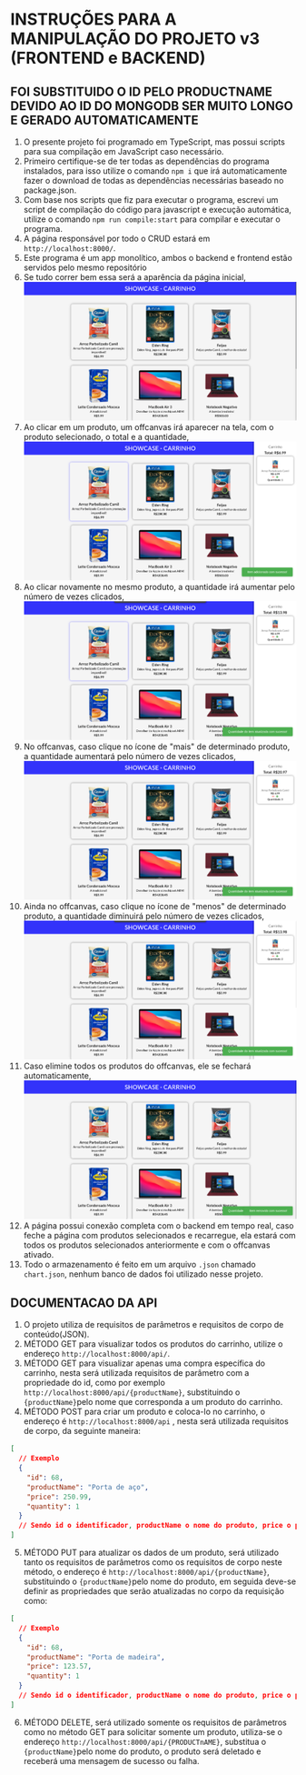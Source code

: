 # INSTRUÇÕES PARA A MANIPULAÇÃO DO PROJETO v3 (FRONTEND e BACKEND)
## FOI SUBSTITUIDO O ID PELO PRODUCTNAME DEVIDO AO ID DO MONGODB SER MUITO LONGO E GERADO AUTOMATICAMENTE

1. O presente projeto foi programado em TypeScript, mas possui scripts para sua compilação em JavaScript caso necessário.
2. Primeiro certifique-se de ter todas as dependências do programa instalados, para isso utilize o comando `npm i` que irá automaticamente fazer o download de todas as dependências necessárias baseado no package.json.
3. Com base nos scripts que fiz para executar o programa, escrevi um script de compilação do código para javascript e execução automática, utilize o comando `npm run compile:start` para compilar e executar o programa.
4. A página responsável por todo o CRUD estará em `http://localhost:8000/`.
5. Este programa é um app monolítico, ambos o backend e frontend estão servidos pelo mesmo repositório
6. Se tudo correr bem essa será a aparência da página inicial, ![inicio](./docs/inicio.png)
7. Ao clicar em um produto, um offcanvas irá aparecer na tela, com o produto selecionado, o total e a quantidade, ![produto-1](./docs/tocar-produto.png)
8. Ao clicar novamente no mesmo produto, a quantidade irá aumentar pelo número de vezes clicados, ![produto-2](./docs/tocar-produto-2.png)
9. No offcanvas, caso clique no ícone de "mais" de determinado produto, a quantidade aumentará pelo número de vezes clicados, ![incrementador](./docs/incrementador.png)
10. Ainda no offcanvas, caso clique no ícone de "menos" de determinado produto, a quantidade diminuirá pelo número de vezes clicados, ![decrementador](./docs/decrementador.png)
11. Caso elimine todos os produtos do offcanvas, ele se fechará automaticamente, ![remover](./docs/remover.png)
12. A página possui conexão completa com o backend em tempo real, caso feche a página com produtos selecionados e recarregue, ela estará com todos os produtos selecionados anteriormente e com o offcanvas ativado.
13. Todo o armazenamento é feito em um arquivo `.json` chamado `chart.json`, nenhum banco de dados foi utilizado nesse projeto.

## DOCUMENTACAO DA API

1. O projeto utiliza de requisitos de parâmetros e requisitos de corpo de conteúdo(JSON).
2. MÉTODO GET para visualizar todos os produtos do carrinho, utilize o endereço `http://localhost:8000/api/`.
3. MÉTODO GET para visualizar apenas uma compra específica do carrinho, nesta será utilizada requisitos de parâmetro com a propriedade do id, como por exemplo `http://localhost:8000/api/{productName}`, substituindo o `{productName}`pelo nome que corresponda a um produto do carrinho.
4. MÉTODO POST para criar um produto e coloca-lo no carrinho, o endereço é `http://localhost:8000/api` , nesta será utilizada requisitos de corpo, da seguinte maneira:

```json
[
  // Exemplo
  {
    "id": 68,
    "productName": "Porta de aço",
    "price": 250.99,
    "quantity": 1
  }
  // Sendo id o identificador, productName o nome do produto, price o preço, quantity a quantidade
]
```

5. MÉTODO PUT para atualizar os dados de um produto, será utilizado tanto os requisitos de parâmetros como os requisitos de corpo neste método, o endereço é `http://localhost:8000/api/{productName}`, substituindo o `{productName}`pelo nome do produto, em seguida deve-se definir as propriedades que serão atualizadas no corpo da requisição como:

```json
[
  // Exemplo
  {
    "id": 68,
    "productName": "Porta de madeira",
    "price": 123.57,
    "quantity": 1
  }
  // Sendo id o identificador, productName o nome do produto, price o preço, quantity a quantidade
]
```

6. MÉTODO DELETE, será utilizado somente os requisitos de parâmetros como no método GET para solicitar somente um produto, utiliza-se o endereço `http://localhost:8000/api/{PRODUCTnAME}`, substitua o `{productName}`pelo nome do produto, o produto será deletado e receberá uma mensagem de sucesso ou falha.

